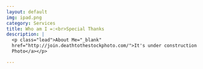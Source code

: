 ```yaml
---
layout: default
img: ipad.png
category: Services
title: Who am I =:<br>Special Thanks
description: |
  <p class="lead">About Me="_blank"
  href="http://join.deathtothestockphoto.com/">It's under construction right now
  Photo</a></p>

---
```

